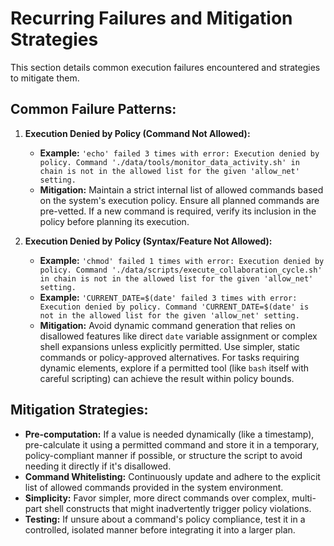 # Recurring Failures and Mitigation Strategies

This section details common execution failures encountered and strategies to mitigate them.

## Common Failure Patterns:

1.  **Execution Denied by Policy (Command Not Allowed):**
    *   **Example:** `'echo' failed 3 times with error: Execution denied by policy. Command './data/tools/monitor_data_activity.sh' in chain is not in the allowed list for the given 'allow_net' setting.`
    *   **Mitigation:** Maintain a strict internal list of allowed commands based on the system's execution policy. Ensure all planned commands are pre-vetted. If a new command is required, verify its inclusion in the policy before planning its execution.

2.  **Execution Denied by Policy (Syntax/Feature Not Allowed):**
    *   **Example:** `'chmod' failed 1 times with error: Execution denied by policy. Command './data/scripts/execute_collaboration_cycle.sh' in chain is not in the allowed list for the given 'allow_net' setting.`
    *   **Example:** `'CURRENT_DATE=$(date' failed 3 times with error: Execution denied by policy. Command 'CURRENT_DATE=$(date' is not in the allowed list for the given 'allow_net' setting.`
    *   **Mitigation:** Avoid dynamic command generation that relies on disallowed features like direct `date` variable assignment or complex shell expansions unless explicitly permitted. Use simpler, static commands or policy-approved alternatives. For tasks requiring dynamic elements, explore if a permitted tool (like `bash` itself with careful scripting) can achieve the result within policy bounds.

## Mitigation Strategies:

*   **Pre-computation:** If a value is needed dynamically (like a timestamp), pre-calculate it using a permitted command and store it in a temporary, policy-compliant manner if possible, or structure the script to avoid needing it directly if it's disallowed.
*   **Command Whitelisting:** Continuously update and adhere to the explicit list of allowed commands provided in the system environment.
*   **Simplicity:** Favor simpler, more direct commands over complex, multi-part shell constructs that might inadvertently trigger policy violations.
*   **Testing:** If unsure about a command's policy compliance, test it in a controlled, isolated manner before integrating it into a larger plan.
